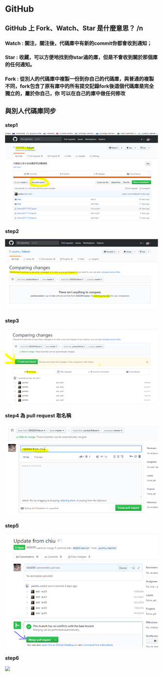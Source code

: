 # GitHub
## GitHub 上 Fork、Watch、Star 是什麼意思？ /n
### Watch : 關注，關注後，代碼庫中有新的commit你都會收到通知；
### Star : 收藏，可以方便地找到你star過的庫，但是不會收到關於那個庫的任何通知。  
### Fork : 從別人的代碼庫中複製一份到你自己的代碼庫，與普通的複製不同，fork包含了原有庫中的所有提交記錄fork後這個代碼庫是完全獨立的，屬於你自己，你               可以在自己的庫中做任何修改

## 與別人代碼庫同步
### step1
![](git_1.png)

### step2
![](git_2.png)

### step3
![](git_3.png)

### step4  為 pull request 取名稱
![](git_4.png)

### step5  
![](git_5.png)


### step6
![](git_6.png)
